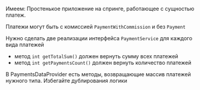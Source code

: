 Имеем:
Простенькое приложение на спринге, работающее с сущностью платеж. 

Платежи могут быть с комиссией `PaymentWithCommission` и без `Payment`

Нужно сделать две реализации интерфейса `PaymentService` для каждого вида платежей
- метод `int getTotalSum()` должен вернуть сумму всех платежей
- метод `int getPaymentsCount()` должен вернуть количество платежей

В PaymentsDataProvider есть методы, возвращающие массив платежей нужного типа.
Избегайте дублирования логики